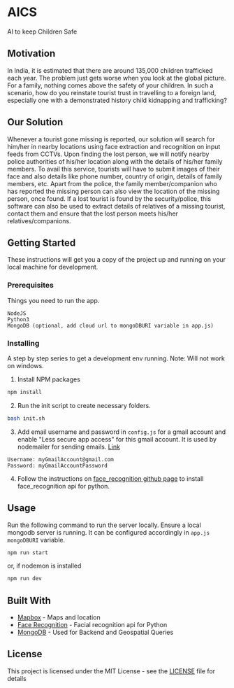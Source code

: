 # AICS

AI to keep Children Safe

## Motivation

In India, it is estimated that there are around 135,000 children trafficked each year.
The problem just gets worse when you look at the global picture.
For a  family, nothing comes above the safety of your children.
In such a scenario, how do you reinstate tourist trust in travelling to a foreign land, especially one with a demonstrated history child kidnapping and trafficking?

## Our Solution

Whenever a tourist gone missing is reported, our solution will search for him/her in nearby locations using face extraction and recognition on input feeds from CCTVs. Upon finding the lost person, we will notify nearby police authorities of his/her location along with the details of his/her family members. To avail this service, tourists will have to submit images of their face and also details like phone number, country of origin, details of family members, etc. Apart from the police, the family member/companion who has reported the missing person can also view the location of the missing person, once found. If a lost tourist is found by the security/police, this software can also be used to extract details of relatives of a missing tourist, contact them and ensure that the lost person meets his/her relatives/companions.

## Getting Started

These instructions will get you a copy of the project up and running on your local machine for development.

### Prerequisites

Things you need to run the app.

```
NodeJS
Python3
MongoDB (optional, add cloud url to mongoDBURI variable in app.js)
```

### Installing

A step by step series to get a development env running. Note: Will not work on windows.

1. Install NPM packages

```sh
npm install
```

2. Run the init script to create necessary folders.

```sh
bash init.sh
```

3. Add email username and password in `config.js` for a gmail account and enable "Less secure app access" for this gmail account. It is used by nodemailer for sending emails. [Link](https://myaccount.google.com/security)

```
Username: myGmailAccount@gmail.com
Password: myGmailAccountPassword
```

4. Follow the instructions on [face_recognition github page](https://github.com/ageitgey/face_recognition#installation) to install face_recognition api for python. 

## Usage

Run the following command to run the server locally. Ensure a local mongodb server is running.
It can be configured accordingly in `app.js mongoDBURI` variable.
```sh
npm run start
```

or, if nodemon is installed

```sh
npm run dev
```

## Built With

* [Mapbox](https://docs.mapbox.com/mapbox-gl-js/api/) - Maps and location
* [Face Recognition](https://github.com/ageitgey/face_recognition) - Facial recognition api for Python
* [MongoDB](https://docs.mongodb.com/manual/geospatial-queries/) - Used for Backend and Geospatial Queries

## License

This project is licensed under the MIT License - see the [LICENSE](LICENSE) file for details
